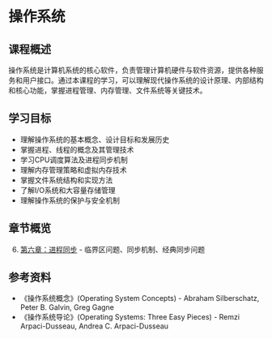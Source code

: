 # 操作系统

## 课程概述

操作系统是计算机系统的核心软件，负责管理计算机硬件与软件资源，提供各种服务和用户接口。通过本课程的学习，可以理解现代操作系统的设计原理、内部结构和核心功能，掌握进程管理、内存管理、文件系统等关键技术。

## 学习目标

- 理解操作系统的基本概念、设计目标和发展历史
- 掌握进程、线程的概念及其管理技术
- 学习CPU调度算法及进程同步机制
- 理解内存管理策略和虚拟内存技术
- 掌握文件系统结构和实现方法
- 了解I/O系统和大容量存储管理
- 理解操作系统的保护与安全机制

## 章节概览

<!-- 1. [第一章：操作系统]/operating-systems/ch01-introduction) - 操作系统的定义、功能、历史和类型
2. [第二章：操作系统结构]/operating-systems/ch02-architecture) - 系统调用、操作系统服务、系统结构设计
3. [第三章：进程管理]/operating-systems/ch03-process-management) - 进程概念、进程调度、进程通信
4. [第四章：线程]/operating-systems/ch04-threads) - 线程模型、多线程编程、线程实现
5. [第五章：CPU调度]/operating-systems/ch05-cpu-scheduling) - 调度算法、多处理器调度、实时调度 -->
6. [第六章：进程同步](/operating-systems/ch06-process-sync) - 临界区问题、同步机制、经典同步问题
<!-- 7. [第七章：死锁]/operating-systems/ch07-deadlocks) - 死锁特征、预防与避免、检测与恢复
8. [第八章：内存管理]/operating-systems/ch08-memory-management) - 内存分配、虚拟内存、页面置换算法
9. [第九章：文件系统]/operating-systems/ch09-file-systems) - 文件概念、目录结构、文件系统实现
10. [第十章：I/O系统]/operating-systems/ch10-io-systems) - I/O硬件、接口、内核子系统
11. [第十一章：大容量存储]/operating-systems/ch11-storage) - 磁盘调度、RAID、存储管理
12. [第十二章：保护与安全]/operating-systems/ch12-security) - 保护机制、访问控制、安全威胁与防御 -->

## 参考资料

- 《操作系统概念》(Operating System Concepts) - Abraham Silberschatz, Peter B. Galvin, Greg Gagne
- 《操作系统导论》(Operating Systems: Three Easy Pieces) - Remzi Arpaci-Dusseau, Andrea C. Arpaci-Dusseau
